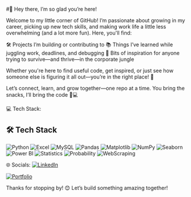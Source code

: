 #🌸 Hey there, I’m so glad you’re here!

Welcome to my little corner of GitHub!
I’m passionate about growing in my career, picking up new tech skills, and making work life a little less overwhelming (and a lot more fun). Here, you'll find:

🛠️ Projects I’m building or contributing to
📚 Things I’ve learned while juggling work, deadlines, and debugging
🌱 Bits of inspiration for anyone trying to survive—and thrive—in the corporate jungle

Whether you're here to find useful code, get inspired, or just see how someone else is figuring it all out—you’re in the right place! 🫶

Let’s connect, learn, and grow together—one repo at a time.
You bring the snacks, I’ll bring the code 🍪💻

💻 Tech Stack:
## 🛠️ Tech Stack

![Python](https://img.shields.io/badge/python-3776AB?style=for-the-badge&logo=python&logoColor=white)
![Excel](https://img.shields.io/badge/Microsoft_Excel-217346?style=for-the-badge&logo=microsoft-excel&logoColor=white)
![MySQL](https://img.shields.io/badge/mysql-4479A1?style=for-the-badge&logo=mysql&logoColor=white)
![Pandas](https://img.shields.io/badge/pandas-150458?style=for-the-badge&logo=pandas&logoColor=white)
![Matplotlib](https://img.shields.io/badge/Matplotlib-ffffff?style=for-the-badge&logo=matplotlib&logoColor=black)
![NumPy](https://img.shields.io/badge/numpy-013243?style=for-the-badge&logo=numpy&logoColor=white)
![Seaborn](https://img.shields.io/badge/Seaborn-3776AB?style=for-the-badge&logo=python&logoColor=white)
![Power BI](https://img.shields.io/badge/power%20bi-F2C811?style=for-the-badge&logo=powerbi&logoColor=black)
![Statistics](https://img.shields.io/badge/Statistics-1E90FF?style=for-the-badge)
![Probability](https://img.shields.io/badge/Probability-FF69B4?style=for-the-badge)
![WebScraping](https://img.shields.io/badge/Scrapy-000000?style=for-the-badge&logo=python&logoColor=white)


🌐 Socials:
[![LinkedIn](https://img.shields.io/badge/LinkedIn-Connect-blue?logo=linkedin)](https://www.linkedin.com/in/pranalipawarofficial/)


[![Portfolio](https://img.shields.io/badge/Portfolio-Click_Here-orange?style=for-the-badge&logo=Firefox&logoColor=white)](https://PranaliPawar11722.github.io/pranali_pawar_portfolio/)

Thanks for stopping by! 😊 Let’s build something amazing together!

